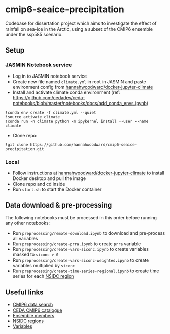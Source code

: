 # cmip6-seaice-precipitation

Codebase for dissertation project which aims to investigate the effect of rainfall on sea-ice in the Arctic, using a subset of the CMIP6 ensemble under the ssp585 scenario.


## Setup

### JASMIN Notebook service

- Log in to JASMIN notebook service
- Create new file named `climate.yml` in root in JASMIN and paste environment config from [hannahwoodward/docker-jupyter-climate](https://github.com/hannahwoodward/docker-jupyter-climate/blob/main/environment.yml)
- Install and activate climate conda environment (ref: https://github.com/cedadev/ceda-notebooks/blob/master/notebooks/docs/add_conda_envs.ipynb)

```
!conda env create -f climate.yml --quiet
!source activate climate
!conda run -n climate python -m ipykernel install --user --name climate
```

- Clone repo:

```
!git clone https://github.com/hannahwoodward/cmip6-seaice-precipitation.git
```


### Local

- Follow instructions at [hannahwoodward/docker-jupyter-climate](https://github.com/hannahwoodward/docker-jupyter-climate) to install Docker desktop and pull the image
- Clone repo and cd inside
- Run `start.sh` to start the Docker container


## Data download & pre-processing

The following notebooks must be processed in this order before running any other notebooks:
- Run `preprocessing/remote-download.ipynb` to download and pre-process all variables
- Run `preprocessing/create-prra.ipynb` to create `prra` variable
- Run `preprocessing/create-vars-siconc.ipynb` to create variables masked to `siconc > 0`
- Run `preprocessing/create-vars-siconc-weighted.ipynb` to create variables multiplied by `siconc`
- Run `preprocessing/create-time-series-regional.ipynb` to create time series for each [NSIDC region](https://github.com/hannahwoodward/cmip6-seaice-precipitation/blob/5b977709929f503c07c84979dbf1dbfd1b8186f7/libs/vars.py#L96)


## Useful links

- [CMIP6 data search](https://esgf-node.llnl.gov/search/cmip6/)
- [CEDA CMIP6 catalogue](https://data.ceda.ac.uk/badc/cmip6)
- [Ensemble members](https://github.com/hannahwoodward/cmip6-seaice-precipitation/blob/5b977709929f503c07c84979dbf1dbfd1b8186f7/libs/vars.py#L26)
- [NSIDC regions](https://github.com/hannahwoodward/cmip6-seaice-precipitation/blob/5b977709929f503c07c84979dbf1dbfd1b8186f7/libs/vars.py#L96)
- [Variables](https://github.com/hannahwoodward/cmip6-seaice-precipitation/blob/5b977709929f503c07c84979dbf1dbfd1b8186f7/libs/vars.py#L140)
